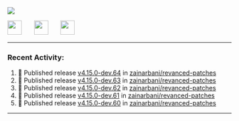 <p align="left">
  <!-- Typing SVG by DenverCoder1 - https://github.com/DenverCoder1/readme-typing-svg -->
  <a href="https://github.com/DenverCoder1/readme-typing-svg">
    <img src="https://readme-typing-svg.demolab.com/?lines=Hello%2E%2E%2E;Im%20Zain;&font=Fira%20Code&center=false&width=440&height=45&color=00FFFF&vCenter=true&pause=1000&size=22" /></a>
</p>

<p align="left">
  <a href="https://www.youtube.com/@zainarbani"><img width="32px" src="https://www.freeiconspng.com/uploads/youtube-subscribe-png-youtube-subscribe-to-5.png"/></a>
  &#8287;&#8287;&#8287;&#8287;&#8287;
  <a href="https://discord.com/invite/4dMPpvKm"><img width="32px" src="https://www.freeiconspng.com/uploads/discord-icon-7.png"/></a>
  &#8287;&#8287;&#8287;&#8287;&#8287;
  <a href="https://t.me/AnotherZain"><img width="32px" src="https://www.freeiconspng.com/uploads/telegram-icon-1.png"></a>
</p>

---

<h3>Recent Activity:</h3>

<!-- https://github.com/jamesgeorge007/github-activity-readme -->
<!--START_SECTION:activity-->
1. 🚀 Published release [v4.15.0-dev.64](https://github.com/zainarbani/revanced-patches/releases/tag/v4.15.0-dev.64) in [zainarbani/revanced-patches](https://github.com/zainarbani/revanced-patches)
2. 🚀 Published release [v4.15.0-dev.63](https://github.com/zainarbani/revanced-patches/releases/tag/v4.15.0-dev.63) in [zainarbani/revanced-patches](https://github.com/zainarbani/revanced-patches)
3. 🚀 Published release [v4.15.0-dev.62](https://github.com/zainarbani/revanced-patches/releases/tag/v4.15.0-dev.62) in [zainarbani/revanced-patches](https://github.com/zainarbani/revanced-patches)
4. 🚀 Published release [v4.15.0-dev.61](https://github.com/zainarbani/revanced-patches/releases/tag/v4.15.0-dev.61) in [zainarbani/revanced-patches](https://github.com/zainarbani/revanced-patches)
5. 🚀 Published release [v4.15.0-dev.60](https://github.com/zainarbani/revanced-patches/releases/tag/v4.15.0-dev.60) in [zainarbani/revanced-patches](https://github.com/zainarbani/revanced-patches)
<!--END_SECTION:activity-->

---
